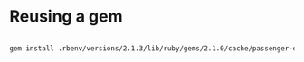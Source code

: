 # Reusing a gem
```bash

gem install .rbenv/versions/2.1.3/lib/ruby/gems/2.1.0/cache/passenger-enterprise-server-4.0.59.gem -l

```